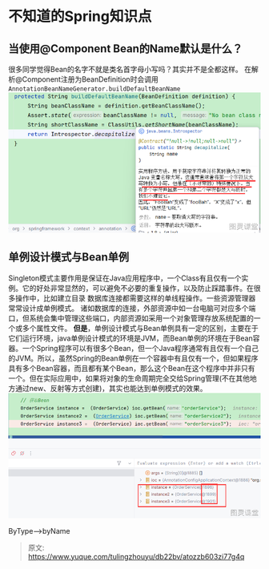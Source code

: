 # 不知道的Spring知识点


## 当使用@Component Bean的Name默认是什么？
很多同学觉得Bean的名字不就是类名首字母小写吗？其实并不是全都这样。
在解析@Component注册为BeanDefinition时会调用`AnnotationBeanNameGenerator.buildDefaultBeanName`
![image.png](./img/_rPoa1-at5LgSoKZ/1699961891863-da50e961-d644-40c7-ae48-7d852742d4ce-730216.png)

## 



## 单例设计模式与Bean单例
Singleton模式主要作用是保证在Java应用程序中，一个Class有且仅有一个实例。它的好处非常显然的，可以避免不必要的重复操作，以及防止踩踏事件。在很多操作中，比如建立目录 数据库连接都需要这样的单线程操作。一些资源管理器常常设计成单例模式。
诸如数据库的连接，外部资源中如一台电脑可对应多个端口，但系统会集中管理这些端口，内部资源如采用一个对象管理存放系统配置的一个或多个属性文件。
**但是**，单例设计模式与Bean单例具有一定的区别，主要在于它们运行环境，java单例设计模式的环境是JVM，而Bean单例的环境在于Bean容器。一个Spring程序可以有很多个Bean，但一个Java程序通常有且仅有一个自己的JVM。所以，虽然Spring的Bean单例在一个容器中有且仅有一个，但如果程序具有多个Bean容器，而且都有某个Bean，那么这个Bean在这个程序中并非只有一个。但在实际应用中，如果将对象的生命周期完全交给Spring管理(不在其他地方通过new、反射等方式创建)，其实也能达到单例模式的效果。
![image.png](./img/_rPoa1-at5LgSoKZ/1699964082522-9710065b-58d7-479b-9a7f-ce62b63af7d1-807143.png)


ByType-->byName


> 原文: <https://www.yuque.com/tulingzhouyu/db22bv/atozzb603zi77g4q>